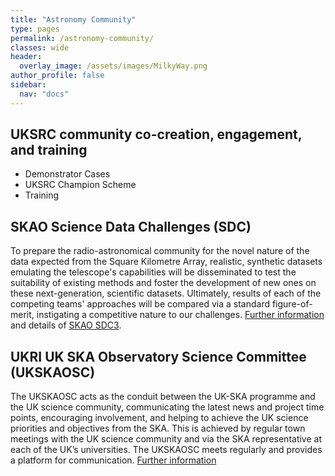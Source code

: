 ```yaml
---
title: "Astronomy Community"
type: pages
permalink: /astronomy-community/
classes: wide
header:
  overlay_image: /assets/images/MilkyWay.png
author_profile: false
sidebar: 
  nav: "docs"
---
```


## UKSRC community co-creation, engagement, and training ##
* Demonstrator Cases
* UKSRC Champion Scheme
* Training
## SKAO Science Data Challenges (SDC) ##
To prepare the radio-astronomical community for the novel nature of the data expected from the Square Kilometre Array, realistic, synthetic datasets emulating the telescope's capabilities will be disseminated to test the suitability of existing methods and foster the development of new ones on these next-generation, scientific datasets. Ultimately, results of each of the competing teams' approaches will be compared via a standard figure-of-merit, instigating a competitive nature to our challenges. [Further information](https://www.skao.int/en/science-users/160/skao-data-challenges) and details of [SKAO SDC3](https://sdc3.skao.int/overview).
## UKRI UK SKA Observatory Science Committee (UKSKAOSC) ##
The UKSKAOSC acts as the conduit between the UK-SKA programme and the UK science community, communicating the latest news and project time points, encouraging involvement, and helping to achieve the UK science priorities and objectives from the SKA. This is achieved by regular town meetings with the UK science community and via the SKA representative at each of the UK’s universities. The UKSKAOSC meets regularly and provides a platform for communication. [Further information](https://www.ukri.org/about-us/stfc/how-we-are-governed/advisory-boards/ukskasc/)
